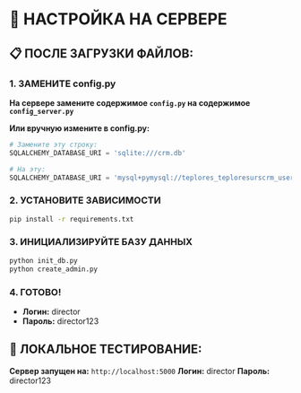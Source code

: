# 🚀 НАСТРОЙКА НА СЕРВЕРЕ

## 📋 ПОСЛЕ ЗАГРУЗКИ ФАЙЛОВ:

### 1. ЗАМЕНИТЕ config.py
**На сервере замените содержимое `config.py` на содержимое `config_server.py`**

**Или вручную измените в config.py:**
```python
# Замените эту строку:
SQLALCHEMY_DATABASE_URI = 'sqlite:///crm.db'

# На эту:
SQLALCHEMY_DATABASE_URI = 'mysql+pymysql://teplores_teploresurscrm_user:KYm-yTb-mcn-eSH@localhost/teplores_teploresurscrm_db'
```

### 2. УСТАНОВИТЕ ЗАВИСИМОСТИ
```bash
pip install -r requirements.txt
```

### 3. ИНИЦИАЛИЗИРУЙТЕ БАЗУ ДАННЫХ
```bash
python init_db.py
python create_admin.py
```

### 4. ГОТОВО!
- **Логин:** director
- **Пароль:** director123

## 🎯 ЛОКАЛЬНОЕ ТЕСТИРОВАНИЕ:
**Сервер запущен на:** `http://localhost:5000`
**Логин:** director
**Пароль:** director123



